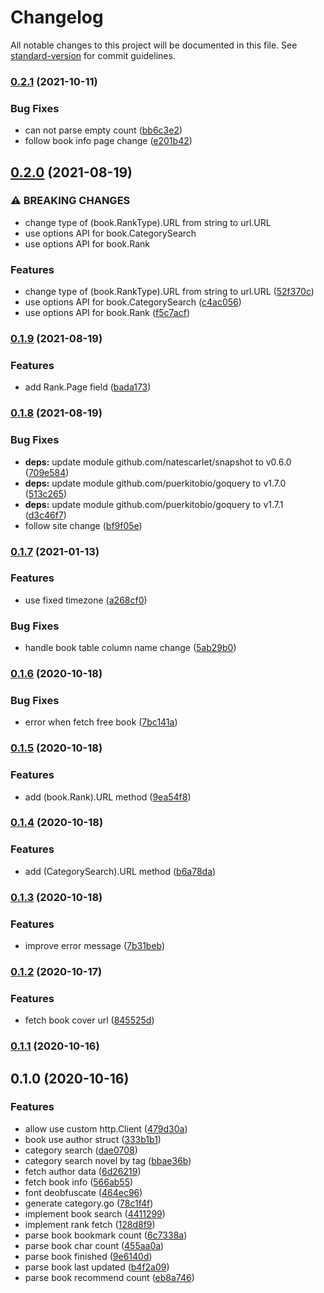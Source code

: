 # Changelog

All notable changes to this project will be documented in this file. See [standard-version](https://github.com/conventional-changelog/standard-version) for commit guidelines.

### [0.2.1](https://github.com/NateScarlet/qidian/compare/v0.2.0...v0.2.1) (2021-10-11)


### Bug Fixes

* can not parse empty count ([bb6c3e2](https://github.com/NateScarlet/qidian/commit/bb6c3e20758ba791f76a7da7cb912493aa68f431))
* follow book info page change ([e201b42](https://github.com/NateScarlet/qidian/commit/e201b42daacdab393eaf7698b9e140cf80761935))

## [0.2.0](https://github.com/NateScarlet/qidian/compare/v0.1.9...v0.2.0) (2021-08-19)


### ⚠ BREAKING CHANGES

* change type of (book.RankType).URL from string to url.URL
* use options API for book.CategorySearch
* use options API for book.Rank

### Features

* change type of (book.RankType).URL from string to url.URL ([52f370c](https://github.com/NateScarlet/qidian/commit/52f370c7ae356b5f92e74d624eb80f4703068437))
* use options API for book.CategorySearch ([c4ac056](https://github.com/NateScarlet/qidian/commit/c4ac056b1f646bac62be3171fb6c1cd0e8a9caf0))
* use options API for book.Rank ([f5c7acf](https://github.com/NateScarlet/qidian/commit/f5c7acff850a8907547c862cde0b6c589d946fa3))

### [0.1.9](https://github.com/NateScarlet/qidian/compare/v0.1.8...v0.1.9) (2021-08-19)


### Features

* add Rank.Page field ([bada173](https://github.com/NateScarlet/qidian/commit/bada1738af7c128cbbc41a45d23612eb72bff5a0))

### [0.1.8](https://github.com/NateScarlet/qidian/compare/v0.1.7...v0.1.8) (2021-08-19)


### Bug Fixes

* **deps:** update module github.com/natescarlet/snapshot to v0.6.0 ([709e584](https://github.com/NateScarlet/qidian/commit/709e584ae51bb444d0accc6ce7ec35fa57421834))
* **deps:** update module github.com/puerkitobio/goquery to v1.7.0 ([513c265](https://github.com/NateScarlet/qidian/commit/513c2650a6ac620a81dce350e8af21be0d632223))
* **deps:** update module github.com/puerkitobio/goquery to v1.7.1 ([d3c46f7](https://github.com/NateScarlet/qidian/commit/d3c46f71f3f5d9dff002e5724c3bac409ec77ce3))
* follow site change ([bf9f05e](https://github.com/NateScarlet/qidian/commit/bf9f05e1d9e9c9a99ca5c5c1436d5f3ed44922b6))

### [0.1.7](https://github.com/NateScarlet/qidian/compare/v0.1.6...v0.1.7) (2021-01-13)


### Features

* use fixed timezone ([a268cf0](https://github.com/NateScarlet/qidian/commit/a268cf04eeb981ef11999c971b2cda4bd1b10d69))


### Bug Fixes

* handle book table column name change ([5ab29b0](https://github.com/NateScarlet/qidian/commit/5ab29b0a803254e2b6b736f2a2cda9e166c60c0f))

### [0.1.6](https://github.com/NateScarlet/qidian/compare/v0.1.5...v0.1.6) (2020-10-18)


### Bug Fixes

* error when fetch free book ([7bc141a](https://github.com/NateScarlet/qidian/commit/7bc141a2b287314138806957399e7d55720020aa))

### [0.1.5](https://github.com/NateScarlet/qidian/compare/v0.1.4...v0.1.5) (2020-10-18)


### Features

* add (book.Rank).URL method ([9ea54f8](https://github.com/NateScarlet/qidian/commit/9ea54f84f9f7b1aec5de4203f79baa1449986f28))

### [0.1.4](https://github.com/NateScarlet/qidian/compare/v0.1.3...v0.1.4) (2020-10-18)


### Features

* add (CategorySearch).URL method ([b6a78da](https://github.com/NateScarlet/qidian/commit/b6a78da1d61728825fd7726d60f57f5888d6db0c))

### [0.1.3](https://github.com/NateScarlet/qidian/compare/v0.1.2...v0.1.3) (2020-10-18)


### Features

* improve error message ([7b31beb](https://github.com/NateScarlet/qidian/commit/7b31bebadc8c279572928719155bf5f6406e0b5e))

### [0.1.2](https://github.com/NateScarlet/qidian/compare/v0.1.1...v0.1.2) (2020-10-17)


### Features

* fetch book cover url ([845525d](https://github.com/NateScarlet/qidian/commit/845525d2298c4a8ae56aab3d64add106862508d8))

### [0.1.1](https://github.com/NateScarlet/qidian/compare/v0.1.0...v0.1.1) (2020-10-16)

## 0.1.0 (2020-10-16)


### Features

* allow use custom http.Client ([479d30a](https://github.com/NateScarlet/qidian/commit/479d30a36900567af2f7efb4ea6a85dffedcb67e))
* book use author struct ([333b1b1](https://github.com/NateScarlet/qidian/commit/333b1b1ad8530603cafa82585a6fae3c34abe358))
* category search ([dae0708](https://github.com/NateScarlet/qidian/commit/dae0708887389d9bab70f7df109266d18da8a3d5))
* category search novel by tag ([bbae36b](https://github.com/NateScarlet/qidian/commit/bbae36bc2e146fa41d30057df5bca74610578002))
* fetch author data ([6d26219](https://github.com/NateScarlet/qidian/commit/6d26219528d16b3d8e7afeea5362892a96fb5d34))
* fetch book info ([566ab55](https://github.com/NateScarlet/qidian/commit/566ab55083d8b080df8c6bb8137363410aff765e))
* font deobfuscate ([464ec96](https://github.com/NateScarlet/qidian/commit/464ec96e7b1c948c5be898592e628cc2d5abe82c))
* generate category.go ([78c1f4f](https://github.com/NateScarlet/qidian/commit/78c1f4ff5b95658fc94e550fd0c272b4865e0a1f))
* implement book search ([4411299](https://github.com/NateScarlet/qidian/commit/4411299b4c9d294411bcf3cee612363047dde5f1))
* implement rank fetch ([128d8f9](https://github.com/NateScarlet/qidian/commit/128d8f9b922196dfcdcaeb9f29b32d0ed942040f))
* parse book bookmark count ([6c7338a](https://github.com/NateScarlet/qidian/commit/6c7338a3c4d115d845e379a3926663fdfc5c78f1))
* parse book char count ([455aa0a](https://github.com/NateScarlet/qidian/commit/455aa0ad3b5f2c33cd64e8ff58c2e5f95229607d))
* parse book finished ([9e6140d](https://github.com/NateScarlet/qidian/commit/9e6140d0c33b14ce3d4967b328b72a5131aab7ce))
* parse book last updated ([b4f2a09](https://github.com/NateScarlet/qidian/commit/b4f2a094ef5d9ab5a6acf0d924b86392e58aacfa))
* parse book recommend count ([eb8a746](https://github.com/NateScarlet/qidian/commit/eb8a74689b5197ec06e5f77150543faea1e864ed))
